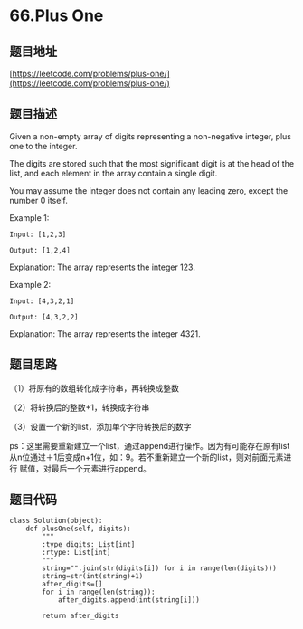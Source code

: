 66.Plus One
============

题目地址
-------
[https://leetcode.com/problems/plus-one/](https://leetcode.com/problems/plus-one/)


题目描述
-------

Given a non-empty array of digits representing a non-negative integer, plus one to the integer.

The digits are stored such that the most significant digit is at the head of the list, and each element in the array contain a single digit.

You may assume the integer does not contain any leading zero, except the number 0 itself.

Example 1:
```
Input: [1,2,3]

Output: [1,2,4]
```
Explanation: The array represents the integer 123.

Example 2:
```
Input: [4,3,2,1]

Output: [4,3,2,2]
```

Explanation: The array represents the integer 4321.

题目思路
-------

（1）将原有的数组转化成字符串，再转换成整数

（2）将转换后的整数+1，转换成字符串

（3）设置一个新的list，添加单个字符转换后的数字

ps：这里需要重新建立一个list，通过append进行操作。因为有可能存在原有list从n位通过＋1后变成n+1位，如：9。若不重新建立一个新的list，则对前面元素进行
赋值，对最后一个元素进行append。

题目代码
--------

```
class Solution(object):
    def plusOne(self, digits):
        """
        :type digits: List[int]
        :rtype: List[int]
        """
        string="".join(str(digits[i]) for i in range(len(digits)))
        string=str(int(string)+1)
        after_digits=[]
        for i in range(len(string)):
            after_digits.append(int(string[i]))
            
        return after_digits
```
